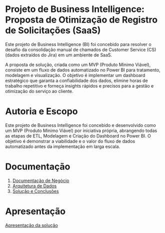 # Projeto de Business Intelligence: Proposta de Otimização de Registro de Solicitações (SaaS)

Este projeto de Business Intelligence (BI) foi concebido para resolver o desafio da consolidação manual de chamados de Customer Service (CS) (dados extraídos do Jira) em um ambiente de SaaS.

A proposta de solução, criada como um MVP (Produto Mínimo Viável), consiste em um fluxo de dados automatizado no Power BI para tratamento, modelagem e visualização. O objetivo é implementar um dashboard estratégico que garanta a confiabilidade dos dados, elimine horas de trabalho repetitivo e forneça insights rápidos e precisos para a gestão e otimização do serviço ao cliente.

# Autoria e Escopo

Este projeto de Business Intelligence foi concebido e desenvolvido como um MVP (Produto Mínimo Viável) por iniciativa própria, abrangendo todas as etapas de ETL, Modelagem e Criação do Dashboard no Power BI. O objetivo é demonstrar a viabilidade e o valor do fluxo de dados automatizado antes da implementação em larga escala.

# Documentação

<ol>
<li><a href="docs/01-Documentação de Negócio.md"> Documentação de Negócio</a></li>
<li><a href="docs/02-Arquitetura de Dados.md"> Arquitetura de Dados</a></li>
<li><a href="docs/03-Solução e Conclusões.md"> Solução e Conclusões</a></li>
</ol>

# Apresentação

  <a href="presentation/README.md"> Apresentação da solução</a>
